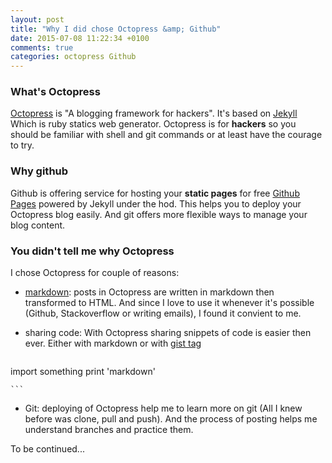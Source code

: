 ```yaml
---
layout: post
title: "Why I did chose Octopress &amp; Github"
date: 2015-07-08 11:22:34 +0100
comments: true
categories: octopress Github
---
```


### What's Octopress
[Octopress](http://octopress.org) is "A blogging framework for hackers". It's based on [Jekyll](http://jekyllrb.com/) Which is ruby statics web generator. Octopress is for **hackers** so you should be familiar with shell and git commands or at least have the courage to try.

### Why github
Github is offering service for hosting your **static pages** for free [Github Pages](http://pages.github.com) powered by Jekyll under the hod. This helps you to deploy your Octopress blog easily. And git offers more flexible ways to manage your blog content.


### You didn't tell me why Octopress
I chose Octopress for couple of reasons:

+ [markdown](http://daringfireball.net/projects/markdown/): posts in Octopress are written in markdown then transformed to HTML. And since I love to use it whenever it's possible (Github, Stackoverflow or writing emails), I found it convient to me.
+ sharing code: With Octopress sharing snippets of code is easier then ever.  Either with markdown or with [gist tag](http://octopress.org/docs/plugins/gist-tag/)

    ``` python
import something
print 'markdown'

    ```
+ Git: deploying of Octopress help me to learn more on git (All I knew before was clone, pull and push). And the process of posting helps me understand branches and practice them.

To be continued...
